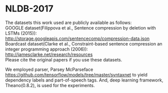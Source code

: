 # NLDB-2017
The datasets this work used are publicly available as follows:<br /> 
GOOGLE dataset(Filippova et al., Sentence compression by  deletion with LSTMs (2015)): http://storage.googleapis.com/sentencecomp/compression-data.json<br /> 
Boardcast dataset(Clarke et al., Constraint-based sentence compression an integer programming approach (2006)): http://jamesclarke.net/research/resources<br /> 
Please cite the original papers if you use these datasets.

We employed parser, Parsey McParseface https://github.com/tensorflow/models/tree/master/syntaxnet to yield dependency labels and part-of-speech tags. And, deep learning framework, Theano(0.8.2), is used for the experiments.
